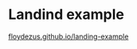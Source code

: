 # Landind example
[floydezus.github.io/landing-example](https://floydezus.github.io/landing-example/)